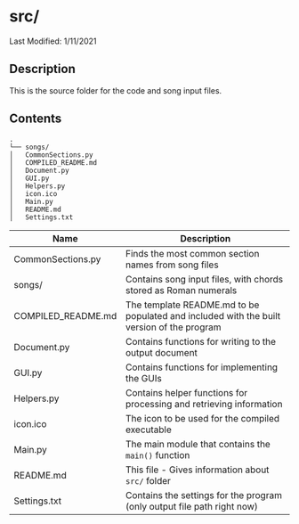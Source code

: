 # src/
Last Modified: 1/11/2021

## Description

This is the source folder for the code and song input files.

## Contents

```
.
└── songs/
│   CommonSections.py
│   COMPILED_README.md
│   Document.py
│   GUI.py
│   Helpers.py
│   icon.ico
│   Main.py
│   README.md
│   Settings.txt  
```

| Name | Description |
|---|---|
|CommonSections.py|Finds the most common section names from song files|
|songs/|Contains song input files, with chords stored as Roman numerals|
|COMPILED_README.md|The template README.md to be populated and included with the built version of the program|
|Document.py|Contains functions for writing to the output document|
|GUI.py|Contains functions for implementing the GUIs|
|Helpers.py|Contains helper functions for processing and retrieving information|
|icon.ico|The icon to be used for the compiled executable|
|Main.py|The main module that contains the `main()` function|
|README.md|This file - Gives information about `src/` folder|
|Settings.txt|Contains the settings for the program (only output file path right now)|
